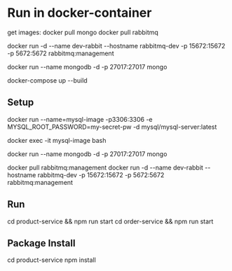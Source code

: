 # Run in docker-container

get images:
    docker pull mongo
    docker pull rabbitmq

docker run -d --name dev-rabbit --hostname rabbitmq-dev -p 15672:15672 -p 5672:5672 rabbitmq:management

docker run --name mongodb -d -p 27017:27017 mongo

docker-compose up --build

## Setup  

docker run --name=mysql-image -p3306:3306 -e MYSQL_ROOT_PASSWORD=my-secret-pw -d mysql/mysql-server:latest

docker exec -it mysql-image bash

docker run --name mongodb -d -p 27017:27017 mongo

docker pull rabbitmq:management
docker run -d --name dev-rabbit --hostname rabbitmq-dev -p 15672:15672 -p 5672:5672 rabbitmq:management

## Run

cd product-service && npm run start
cd order-service && npm run start

## Package Install

cd product-service npm install
